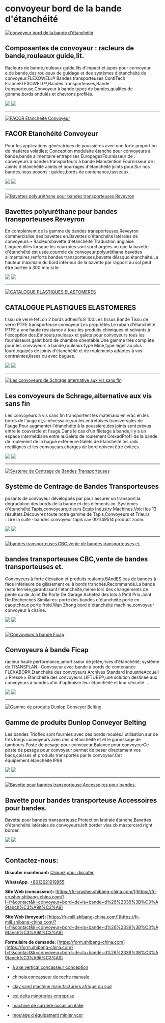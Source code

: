 # convoyeur bord de la bande d&#39;étanchéité

<a href="https://swt.shibang-china.com/?l=fr&img&k=convoyeur+bord+de+la+bande+d%26%2339%3B%C3%A9tanch%C3%A9it%C3%A9" target="_blank">![convoyeur bord de la bande d&#39;étanchéité](http://static.shibang-china.com/all-800x300/992.jpg)</a>

## Composantes de convoyeur : racleurs de bande,rouleaux guide,lit.
Racleurs de bande,rouleaux guide,lits d&#39;impact et jupes pour convoyeur à.de bande,des rouleaux de guidage et des systèmes d&#39;étanchéité de convoyeur.FLEXOWELL® Bandes transporteuses ContiTech FranceFLEXOWELL®,Bandes transporteuses,Bande transporteuse,Convoyeur à bande.types de bandes,qualités de gomme,bords ondulés et chevrons profilés.


<a href="https://whatsapp.shibangsoft.com/WhatsApp.php" target="_blank" title="WhatsApp">![](http://static.shibang-china.com/icon/whatsapp.png)</a> <a href="https://swt.shibang-china.com/?l=fr&icon&k=convoyeur+bord+de+la+bande+d%26%2339%3B%C3%A9tanch%C3%A9it%C3%A9" target="_blank">![](http://static.shibang-china.com/icon/chat-fr.png)</a>

---

<a href="https://swt.shibang-china.com/?l=fr&img&k=convoyeur+bord+de+la+bande+d%26%2339%3B%C3%A9tanch%C3%A9it%C3%A9" target="_blank">![FACOR Etanchéité Convoyeur](http://static.shibang-china.com/all-800x300/197.jpg)</a>

## FACOR Etanchéité Convoyeur
Pour les applications génératrices de poussières avec une forte proportion de matières volatiles; Conception modulaire étanche pour convoyeurs à bande.bande alimentaire entreprises EuropagesFournisseur de : convoyeurs à bandes transporteurs à bande Manutention.Fournisseur de : Joints d&#39;étanchéité Joints et bourrages d&#39;étanchéité joints pour.Sur nos bandes,nous posons : guides,bords de contenance,tasseaux.


<a href="https://whatsapp.shibangsoft.com/WhatsApp.php" target="_blank" title="WhatsApp">![](http://static.shibang-china.com/icon/whatsapp.png)</a> <a href="https://swt.shibang-china.com/?l=fr&icon&k=convoyeur+bord+de+la+bande+d%26%2339%3B%C3%A9tanch%C3%A9it%C3%A9" target="_blank">![](http://static.shibang-china.com/icon/chat-fr.png)</a>

---

<a href="https://swt.shibang-china.com/?l=fr&img&k=convoyeur+bord+de+la+bande+d%26%2339%3B%C3%A9tanch%C3%A9it%C3%A9" target="_blank">![Bavettes polyuréthane pour bandes transporteuses Reveyron](http://static.shibang-china.com/all-800x300/328.jpg)</a>

## Bavettes polyuréthane pour bandes transporteuses Reveyron
En complément de la gamme de bandes transporteuses,Reveyron commercialise des bavettes en.Bavettes d&#39;étanchéité latérales de convoyeurs • Racleursbavette d&#39;étanchéité Traduction anglaise Lingueeutiles lorsque les courroies sont surchargées ou que la bavette d&#39;étanchéité est usée.courroie du convoyeur.polyuréthane bavettes alimentaires,renforts bandes transporteuses,bavette d&amp;rsquo;étanchéité.La hauteur maximale du bord inférieur de la bavette par rapport au sol peut être portée à 300 mm si le.


<a href="https://whatsapp.shibangsoft.com/WhatsApp.php" target="_blank" title="WhatsApp">![](http://static.shibang-china.com/icon/whatsapp.png)</a> <a href="https://swt.shibang-china.com/?l=fr&icon&k=convoyeur+bord+de+la+bande+d%26%2339%3B%C3%A9tanch%C3%A9it%C3%A9" target="_blank">![](http://static.shibang-china.com/icon/chat-fr.png)</a>

---

<a href="https://swt.shibang-china.com/?l=fr&img&k=convoyeur+bord+de+la+bande+d%26%2339%3B%C3%A9tanch%C3%A9it%C3%A9" target="_blank">![CATALOGUE PLASTIQUES ELASTOMERES](http://static.shibang-china.com/all-800x300/288.jpg)</a>

## CATALOGUE PLASTIQUES ELASTOMERES
tissu de verre tefLon 2 bords adhesifs.8 100.Les tissus.Bande Tissu de verre PTFE transporteuse convoyeur.Les propriétés.Le ruban d&#39;étanchéité PTFE a une haute résistance à tous les produits chimiques et solvants,à l&#39;exception des.Embouts,rouleaux et galets pour convoyeurs tous les fournisseurs.galet bord de chambre orientable.Une gamme très complète pour les convoyeurs à bande,rouleaux type Mine,type.léger au plus lourd,équipés de joints d&#39;étanchéité et de roulements adaptés à vos contraintes,lisses ou avec bagues.


<a href="https://whatsapp.shibangsoft.com/WhatsApp.php" target="_blank" title="WhatsApp">![](http://static.shibang-china.com/icon/whatsapp.png)</a> <a href="https://swt.shibang-china.com/?l=fr&icon&k=convoyeur+bord+de+la+bande+d%26%2339%3B%C3%A9tanch%C3%A9it%C3%A9" target="_blank">![](http://static.shibang-china.com/icon/chat-fr.png)</a>

---

<a href="https://swt.shibang-china.com/?l=fr&img&k=convoyeur+bord+de+la+bande+d%26%2339%3B%C3%A9tanch%C3%A9it%C3%A9" target="_blank">![Les convoyeurs de Schrage,alternative aux vis sans fin](http://static.shibang-china.com/all-800x300/77.jpg)</a>

## Les convoyeurs de Schrage,alternative aux vis sans fin
Les convoyeurs à vis sans fin transportent les matériaux en vrac en.les bords de l&#39;auge et,si nécessaire,sur les entretoises transversales de l&#39;auge.Pour augmenter l&#39;étanchéité à la poussière,des joints sont prévus entre le couvercle et l&#39;auge.Dans le cas d&#39;un filetage à bande,il y a un espace intermédiaire entre le.Galets de roulement OrexadProfil de la bande de roulement de la bague extérieure.Galets de.Etanchéité.les rails rectilignes et les convoyeurs.charges de bord doivent être évitées.


<a href="https://whatsapp.shibangsoft.com/WhatsApp.php" target="_blank" title="WhatsApp">![](http://static.shibang-china.com/icon/whatsapp.png)</a> <a href="https://swt.shibang-china.com/?l=fr&icon&k=convoyeur+bord+de+la+bande+d%26%2339%3B%C3%A9tanch%C3%A9it%C3%A9" target="_blank">![](http://static.shibang-china.com/icon/chat-fr.png)</a>

---

<a href="https://swt.shibang-china.com/?l=fr&img&k=convoyeur+bord+de+la+bande+d%26%2339%3B%C3%A9tanch%C3%A9it%C3%A9" target="_blank">![Système de Centrage de Bandes Transporteuses](http://static.shibang-china.com/all-800x300/241.jpg)</a>

## Système de Centrage de Bandes Transporteuses
posants de convoyeur développés par pour assurer un transport.la dégradation des bords de la bande et des éléments im .Systèmes d&#39;étanchéité.Tapis,convoyeurs,trieurs Equip Industry Machines.Voici les 13 résultats.Découvrez toute notre gamme de Tapis,Convoyeurs et Trieurs :.Lire la suite &middot; bandes convoyeur tapis sav 001149514 product zoom.


<a href="https://whatsapp.shibangsoft.com/WhatsApp.php" target="_blank" title="WhatsApp">![](http://static.shibang-china.com/icon/whatsapp.png)</a> <a href="https://swt.shibang-china.com/?l=fr&icon&k=convoyeur+bord+de+la+bande+d%26%2339%3B%C3%A9tanch%C3%A9it%C3%A9" target="_blank">![](http://static.shibang-china.com/icon/chat-fr.png)</a>

---

<a href="https://swt.shibang-china.com/?l=fr&img&k=convoyeur+bord+de+la+bande+d%26%2339%3B%C3%A9tanch%C3%A9it%C3%A9" target="_blank">![bandes transporteuses CBC,vente de bandes transporteuses et.](http://static.shibang-china.com/all-800x300/458.jpg)</a>

## bandes transporteuses CBC,vente de bandes transporteuses et.
Convoyeurs à forte élévation et produits roulants.BAndES.cas de bandes à face inférieure de glissement ou à bords tranchés.Recommandé.La bande reste fermée,garantissant l&#39;étanchéité,même lors des changements de pente ou de.Joint De Porte De Garage Achetez des lots à Petit Prix Joint De.Recherches Similaires: porte des bandes d&#39;étanchéité porte en caoutchouc porte froid.Wan Zhong bord d&#39;étanchéité machine,convoyeur convoyeur à chaîne.


<a href="https://whatsapp.shibangsoft.com/WhatsApp.php" target="_blank" title="WhatsApp">![](http://static.shibang-china.com/icon/whatsapp.png)</a> <a href="https://swt.shibang-china.com/?l=fr&icon&k=convoyeur+bord+de+la+bande+d%26%2339%3B%C3%A9tanch%C3%A9it%C3%A9" target="_blank">![](http://static.shibang-china.com/icon/chat-fr.png)</a>

---

<a href="https://swt.shibang-china.com/?l=fr&img&k=convoyeur+bord+de+la+bande+d%26%2339%3B%C3%A9tanch%C3%A9it%C3%A9" target="_blank">![Convoyeurs à bande Ficap](http://static.shibang-china.com/all-800x300/1238.jpg)</a>

## Convoyeurs à bande Ficap
racleur haute performance,amortisseur de jetée,rives d&#39;étanchéité; système de.TRANSPLAN : Convoyeur avec bande à bords de contenance FLEXABOR®.Etanchéité des convoyeurs Archives Standard IndustrieAccueil » Presse » Etanchéité des convoyeurs.LIFTUBE®,une solution destinée aux convoyeurs à bandes afin d&#39;optimiser leur étanchéité et leur sécurité …


<a href="https://whatsapp.shibangsoft.com/WhatsApp.php" target="_blank" title="WhatsApp">![](http://static.shibang-china.com/icon/whatsapp.png)</a> <a href="https://swt.shibang-china.com/?l=fr&icon&k=convoyeur+bord+de+la+bande+d%26%2339%3B%C3%A9tanch%C3%A9it%C3%A9" target="_blank">![](http://static.shibang-china.com/icon/chat-fr.png)</a>

---

<a href="https://swt.shibang-china.com/?l=fr&img&k=convoyeur+bord+de+la+bande+d%26%2339%3B%C3%A9tanch%C3%A9it%C3%A9" target="_blank">![Gamme de produits Dunlop Conveyor Belting](http://static.shibang-china.com/all-800x300/268.jpg)</a>

## Gamme de produits Dunlop Conveyor Belting
Les bandes Trioflex sont fournies avec des bords moulés.l&#39;utilisation sur de très longs convoyeurs avec des.d&#39;étanchéité et et le garnissage de tambours.Poste de pesage pour convoyeur Balance pour convoyeurCe poste de pesage pour convoyeur permet de peser directement vos bacs,caisses et produits transportés par le convoyeur.Cet équipement.étanchéité IP66


<a href="https://whatsapp.shibangsoft.com/WhatsApp.php" target="_blank" title="WhatsApp">![](http://static.shibang-china.com/icon/whatsapp.png)</a> <a href="https://swt.shibang-china.com/?l=fr&icon&k=convoyeur+bord+de+la+bande+d%26%2339%3B%C3%A9tanch%C3%A9it%C3%A9" target="_blank">![](http://static.shibang-china.com/icon/chat-fr.png)</a>

---

<a href="https://swt.shibang-china.com/?l=fr&img&k=convoyeur+bord+de+la+bande+d%26%2339%3B%C3%A9tanch%C3%A9it%C3%A9" target="_blank">![Bavette pour bandes transporteuse Accessoires pour bandes.](http://static.shibang-china.com/all-800x300/372.jpg)</a>

## Bavette pour bandes transporteuse Accessoires pour bandes.
Bavette pour bandes transporteuse Protection latérale étanche.Bavettes d&#39;étanchéité latérales de convoyeurs.left border visa cb mastercard right border.

<a href="https://whatsapp.shibangsoft.com/WhatsApp.php" target="_blank" title="WhatsApp">![](http://static.shibang-china.com/icon/whatsapp.png)</a> <a href="https://swt.shibang-china.com/?l=fr&icon&k=convoyeur+bord+de+la+bande+d%26%2339%3B%C3%A9tanch%C3%A9it%C3%A9" target="_blank">![](http://static.shibang-china.com/icon/chat-fr.png)</a>

---
## Contactez-nous:

**Discuter maintenant:** [Cliquez pour discuter](https://swt.shibang-china.com?l=fr&contact&k=convoyeur+bord+de+la+bande+d%26%2339%3B%C3%A9tanch%C3%A9it%C3%A9)

**WhatsApp:**  [+8613621919955](https://whatsapp.shibangsoft.com/WhatsApp.php)

**Site Web (concasseur):** [https://fr-crusher.shibang-china.com/](https://fr-crusher.shibang-china.com/?l=fr&contact&k=convoyeur+bord+de+la+bande+d%26%2339%3B%C3%A9tanch%C3%A9it%C3%A9)

**Site Web (broyeur):** [https://fr-mill.shibang-china.com/](https://fr-mill.shibang-china.com/?l=fr&contact&k=convoyeur+bord+de+la+bande+d%26%2339%3B%C3%A9tanch%C3%A9it%C3%A9)

**Formulaire de demande:** [https://form.shibang-china.com](https://form.shibang-china.com?l=fr&contact&k=convoyeur+bord+de+la+bande+d%26%2339%3B%C3%A9tanch%C3%A9it%C3%A9)

* [à axe vertical concasseur conception](../50/%C3%A0%20axe%20vertical%20concasseur%20conception.md)

* [chinois concasseur de roche manuale](../55/chinois%20concasseur%20de%20roche%20manuale.md)

* [clay sand machine manufacturers afrique du sud](../48/clay%20sand%20machine%20manufacturers%20afrique%20du%20sud.md)

* [est delta minoteries entreprise](../55/est%20delta%20minoteries%20entreprise.md)

* [machine de carrière occasion italie](../44/machine%20de%20carri%C3%A8re%20occasion%20italie.md)

* [moulage d équipement minier vcor](../43/moulage%20d%20%C3%A9quipement%20minier%20vcor.md)
